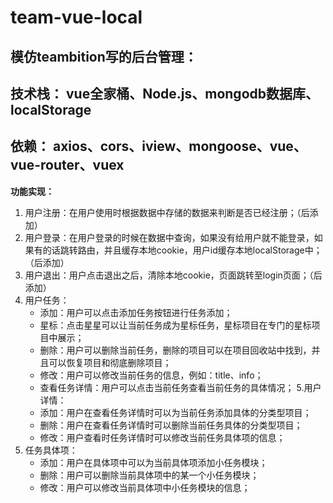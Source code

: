 # team-vue-local

## 模仿teambition写的后台管理：

**技术栈：** vue全家桶、Node.js、mongodb数据库、localStorage
----------
**依赖：** axios、cors、iview、mongoose、vue、vue-router、vuex
----------
**功能实现：**
  1. 用户注册：在用户使用时根据数据中存储的数据来判断是否已经注册；（后添加）
  2. 用户登录：在用户登录的时候在数据中查询，如果没有给用户就不能登录，如果有的话跳转路由，并且缓存本地cookie，用户id缓存本地localStorage中；（后添加）
  3. 用户退出：用户点击退出之后，清除本地cookie，页面跳转至login页面；（后添加）
  4. 用户任务：
      - 添加：用户可以点击添加任务按钮进行任务添加；
      - 星标：点击星星可以让当前任务成为星标任务，星标项目在专门的星标项目中展示；
      - 删除：用户可以删除当前任务，删除的项目可以在项目回收站中找到，并且可以恢复项目和彻底删除项目；
      - 修改：用户可以修改当前任务的信息，例如：title、info；
      - 查看任务详情：用户可以点击当前任务查看当前任务的具体情况；
  5.用户详情：
      - 添加：用户在查看任务详情时可以为当前任务添加具体的分类型项目；
      - 删除：用户在查看任务详情时可以删除当前任务具体的分类型项目；
      - 修改：用户查看时任务详情时可以修改当前任务具体项的信息；
  6. 任务具体项：
      - 添加：用户在具体项中可以为当前具体项添加小任务模块；
      - 删除：用户可以删除当前具体项中的某一个小任务模块；
      - 修改：用户可以修改当前具体项中小任务模块的信息；
